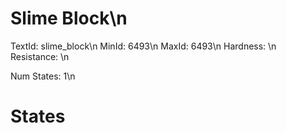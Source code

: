 # Slime Block\n
TextId: slime_block\n
MinId: 6493\n
MaxId: 6493\n
Hardness: \n
Resistance: \n

Num States: 1\n
# States
```

```